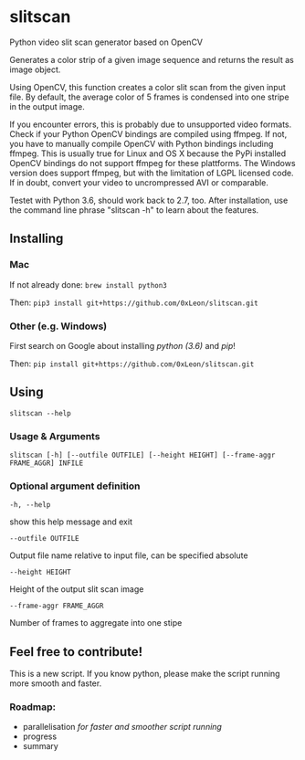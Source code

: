 # slitscan
Python video slit scan generator based on OpenCV

Generates a color strip of a given image sequence and returns the result as image object.

Using OpenCV, this function creates a color slit scan from the given input
file. By default, the average color of 5 frames is condensed into one stripe
in the output image.

If you encounter errors, this is probably due to unsupported video formats.
Check if your Python OpenCV bindings are compiled using ffmpeg. If not,
you have to manually compile OpenCV with Python bindings including ffmpeg.
This is usually true for Linux and OS X because the PyPi installed OpenCV
bindings do not support ffmpeg for these plattforms. The Windows version
does support ffmpeg, but with the limitation of LGPL licensed code. If
in doubt, convert your video to uncrompressed AVI or comparable.

Testet with Python 3.6, should work back to 2.7, too. After installation, use the command line phrase "slitscan -h" to learn about the features.

## Installing
### Mac
If not already done: `brew install python3`

Then: `pip3 install git+https://github.com/0xLeon/slitscan.git`

### Other (e.g. Windows)

First search on Google about installing _python (3.6)_ and _pip_!

Then: `pip install git+https://github.com/0xLeon/slitscan.git`

## Using
    slitscan --help

### Usage & Arguments
    slitscan [-h] [--outfile OUTFILE] [--height HEIGHT] [--frame-aggr FRAME_AGGR] INFILE

### Optional argument definition

    -h, --help

show this help message and exit


    --outfile OUTFILE

Output file name relative to input file, can be specified absolute


    --height HEIGHT

Height of the output slit scan image


    --frame-aggr FRAME_AGGR

Number of frames to aggregate into one stipe

## Feel free to contribute!
This is a new script. If you know python, please make the script running more smooth and faster.
### Roadmap:
- parallelisation _for faster and smoother script running_
- progress
- summary

